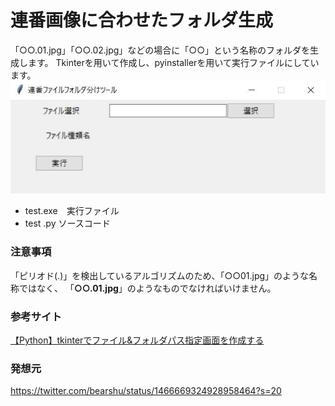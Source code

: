 # 連番画像に合わせたフォルダ生成
「○○.01.jpg」「○○.02.jpg」などの場合に「○○」という名称のフォルダを生成します。
Tkinterを用いて作成し、pyinstallerを用いて実行ファイルにしています。
![image](./assets/image.jpg)

- test.exe　実行ファイル
- test .py   ソースコード

### 注意事項
「ピリオド(.)」を検出しているアルゴリズムのため、「○○01.jpg」のような名称ではなく、
「**○○.01.jpg**」のようなものでなければいけません。

### 参考サイト
[【Python】tkinterでファイル&フォルダパス指定画面を作成する](https://qiita.com/dgkmtu/items/2367a73f7e2d498e6075)

### 発想元
https://twitter.com/bearshu/status/1466669324928958464?s=20